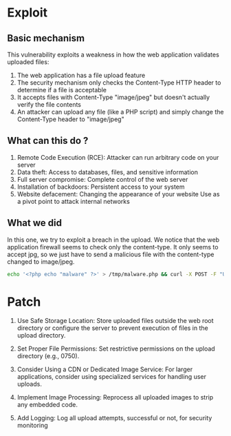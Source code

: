 # Exploit

## Basic mechanism

This vulnerability exploits a weakness in how the web application validates uploaded files:

1. The web application has a file upload feature
2. The security mechanism only checks the Content-Type HTTP header to determine if a file is acceptable
3. It accepts files with Content-Type "image/jpeg" but doesn't actually verify the file contents
4. An attacker can upload any file (like a PHP script) and simply change the Content-Type header to "image/jpeg"

## What can this do ?

1. Remote Code Execution (RCE): Attacker can run arbitrary code on your server
1. Data theft: Access to databases, files, and sensitive information
1. Full server compromise: Complete control of the web server
1. Installation of backdoors: Persistent access to your system
1. Website defacement: Changing the appearance of your website
Use as a pivot point to attack internal networks

## What we did

In this one, we try to exploit a breach in the upload. We notice that the web application firewall seems to check only the content-type.
It only seems to accept jpg, so we just have to send a malicious file with the content-type changed to image/jpeg.

```bash
echo '<?php echo "malware" ?>' > /tmp/malware.php && curl -X POST -F "Upload=Upload" -F "uploaded=@/tmp/malware.php;type=image/jpeg" "http://127.0.0.1:8080/index.php?page=upload" | grep 'The flag is :'
```

# Patch

1. Use Safe Storage Location: Store uploaded files outside the web root directory or configure the server to prevent execution of files in the upload directory.

2. Set Proper File Permissions: Set restrictive permissions on the upload directory (e.g., 0750).

3. Consider Using a CDN or Dedicated Image Service: For larger applications, consider using specialized services for handling user uploads.

4. Implement Image Processing: Reprocess all uploaded images to strip any embedded code.

5. Add Logging: Log all upload attempts, successful or not, for security monitoring